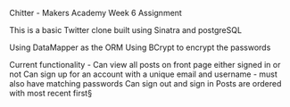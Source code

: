 Chitter - Makers Academy Week 6 Assignment

This is a basic Twitter clone built using Sinatra and postgreSQL

Using DataMapper as the ORM
Using BCrypt to encrypt the passwords

Current functionality -
        Can view all posts on front page either signed in or not
        Can sign up for an account with a unique email and username - must also have matching passwords
        Can sign out and sign in
        Posts are ordered with most recent first§
